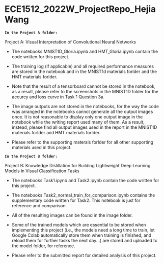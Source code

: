 # ECE1512_2022W_ProjectRepo_HejiaWang

**`In the Project A folder:  `**

Project A: Visual Interpretation of Convolutional Neural Networks  

* The notebooks MNIST1D_Gloria.ipynb and HMT_Gloria.ipynb contain the code written for this project.  
  
* The training log (if applicable) and all required performance measures are stored in the notebook and in the MNIST1d materials forlder and the HMT materials forlder.  
  
* Note that the result of a tensorboard cannot be stored in the notebook, as a result, please refer to the screenshots in the MNIST1D folder for the accurcy and loss curve in Task 1 Question 3a.
  
* The image outputs are not stored in the notebooks, for the way the code was arranged in the notebooks cannot generate all the output images once. It is not reasonable to display only one output image in the notebook while the writing report used many of them. As a result, instead, please find all output images used in the report in the MNIST1D materials forlder and HMT materials forlder.  
  
* Please refer to the supporting materals forlder for all other supporting materials used in this project.



**`In the Project B folder:  `**

Project B: Knowledge Distillation for Building Lightweight Deep Learning Models in Visual Classification Tasks

* The notebooks Task1.ipynb and Task2.ipynb contain the code written for this project.

* The notebooks Task2_normal_train_for_comparison.ipynb contains the supplementary code written for Task2. This notebook is just for reference and comparison.

* All of the resulting images can be found in the image folder.

* Some of the trained models which are essential to be stored when implementing this project (i.e., the models need a long time to train, let Google Colab automatically store them when training is finished, and reload them for further tasks the next day...) are stored and uploaded to the model folder, for reference.

* Please refer to the submitted report for detailed analysis of this project.
